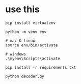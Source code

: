 # use this

```shell
pip install virtualenv
```

```shell
python -m venv env
```

```shell
# mac & linux
source env/bin/activate

# windows
.\myenv\Scripts\activate
```

```shell
pip install -r requirements.txt
```

```shell
python decoder.py
```
